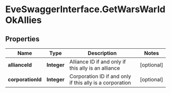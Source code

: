 # EveSwaggerInterface.GetWarsWarIdOkAllies

## Properties
Name | Type | Description | Notes
------------ | ------------- | ------------- | -------------
**allianceId** | **Integer** | Alliance ID if and only if this ally is an alliance | [optional] 
**corporationId** | **Integer** | Corporation ID if and only if this ally is a corporation | [optional] 


